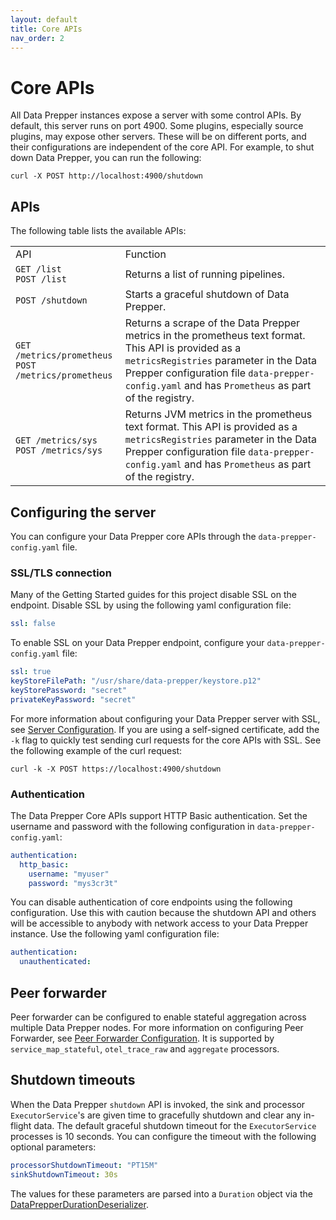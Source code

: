 ```yaml
---
layout: default
title: Core APIs
nav_order: 2
---
```


# Core APIs

All Data Prepper instances expose a server with some control APIs. By default, this server runs on port 4900. Some plugins, especially source plugins, may expose other servers. These will be on different ports, and their configurations are independent of the core API. For example, to shut down Data Prepper, you can run the following:

```
curl -X POST http://localhost:4900/shutdown
```

## APIs

The following table lists the available APIs:

|             |                 |
|-------------|-----------------|
| API | Function |
| `GET /list`<br> `POST /list` | Returns a list of running pipelines. |
| `POST /shutdown` | Starts a graceful shutdown of Data Prepper. |
| `GET /metrics/prometheus`<br>`POST /metrics/prometheus`| Returns a scrape of the Data Prepper metrics in the prometheus text format. This API is provided as a `metricsRegistries` parameter in the Data Prepper configuration file `data-prepper-config.yaml` and has `Prometheus` as part of the registry. |
| `GET /metrics/sys`<br>`POST /metrics/sys` | Returns JVM metrics in the prometheus text format. This API is provided as a `metricsRegistries` parameter in the Data Prepper configuration file `data-prepper-config.yaml` and has `Prometheus` as part of the registry. |


## Configuring the server

You can configure your Data Prepper core APIs through the `data-prepper-config.yaml` file. 

### SSL/TLS connection

Many of the Getting Started guides for this project disable SSL on the endpoint. Disable SSL by using the following yaml configuration file:

```yaml
ssl: false
```

To enable SSL on your Data Prepper endpoint, configure your `data-prepper-config.yaml` file:

```yaml
ssl: true
keyStoreFilePath: "/usr/share/data-prepper/keystore.p12"
keyStorePassword: "secret"
privateKeyPassword: "secret"
```

For more information about configuring your Data Prepper server with SSL, see [Server Configuration](https://github.com/opensearch-project/data-prepper/blob/main/docs/configuration.md#server-configuration). If you are using a self-signed certificate, add the `-k` flag to quickly test sending curl requests for the core APIs with SSL. See the following example of the curl request:

```
curl -k -X POST https://localhost:4900/shutdown
```

### Authentication

The Data Prepper Core APIs support HTTP Basic authentication. Set the username and password with the following configuration in `data-prepper-config.yaml`:

```yaml
authentication:
  http_basic:
    username: "myuser"
    password: "mys3cr3t"
```

You can disable authentication of core endpoints using the following configuration. Use this with caution because the shutdown API and others will be accessible to anybody with network access to your Data Prepper instance. Use the following yaml configuration file:

```yaml
authentication:
  unauthenticated:
```

## Peer forwarder

Peer forwarder can be configured to enable stateful aggregation across multiple Data Prepper nodes. For more information on configuring Peer Forwarder, see [Peer Forwarder Configuration](https://github.com/opensearch-project/data-prepper/blob/main/docs/peer_forwarder.md).
It is supported by `service_map_stateful`, `otel_trace_raw` and `aggregate` processors.

## Shutdown timeouts

When the Data Prepper `shutdown` API is invoked, the sink and processor `ExecutorService`'s are given time to gracefully shutdown and clear any in-flight data. The default graceful shutdown timeout for the `ExecutorService` processes is 10 seconds. You can configure the timeout with the following optional parameters:

```yaml
processorShutdownTimeout: "PT15M"
sinkShutdownTimeout: 30s
```

The values for these parameters are parsed into a `Duration` object via the [DataPrepperDurationDeserializer](https://github.com/opensearch-project/data-prepper/tree/main/data-prepper-core/src/main/java/org/opensearch/dataprepper/parser/DataPrepperDurationDeserializer.java). 